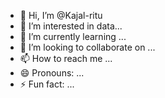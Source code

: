 - 👋 Hi, I’m @Kajal-ritu
- 👀 I’m interested in data...
- 🌱 I’m currently learning ...
- 💞️ I’m looking to collaborate on ...
- 📫 How to reach me ...
- 😄 Pronouns: ...
- ⚡ Fun fact: ...

<!---
Kajal-ritu/Kajal-ritu is a ✨ special ✨ repository because its `README.md` (this file) appears on your GitHub profile.
You can click the Preview link to take a look at your changes.
--->
